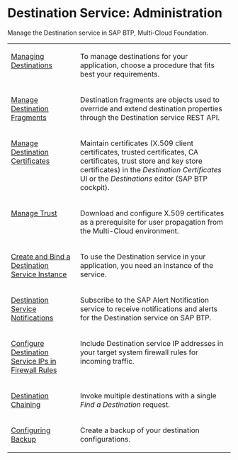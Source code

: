 <!-- loio29925f241fbe4df2992ab3df4542cc80 -->

# Destination Service: Administration

Manage the Destination service in SAP BTP, Multi-Cloud Foundation.


<table>
<tr>
<td valign="top">

[Managing Destinations](managing-destinations-84e45e0.md)

</td>
<td valign="top">

To manage destinations for your application, choose a procedure that fits best your requirements.

</td>
</tr>
<tr>
<td valign="top">

[Manage Destination Fragments](manage-destination-fragments-b085906.md)

</td>
<td valign="top">

Destination fragments are objects used to override and extend destination properties through the Destination service REST API.

</td>
</tr>
<tr>
<td valign="top">

[Manage Destination Certificates](manage-destination-certificates-df1bb55.md)

</td>
<td valign="top">

Maintain certificates \(X.509 client certificates, trusted certificates, CA certificates, trust store and key store certificates\) in the *Destination Certificates* UI or the *Destinations* editor \(SAP BTP cockpit\).

</td>
</tr>
<tr>
<td valign="top">

[Manage Trust](manage-trust-82dbeca.md)

</td>
<td valign="top">

Download and configure X.509 certificates as a prerequisite for user propagation from the Multi-Cloud environment.

</td>
</tr>
<tr>
<td valign="top">

[Create and Bind a Destination Service Instance](create-and-bind-a-destination-service-instance-9fdad3c.md)

</td>
<td valign="top">

To use the Destination service in your application, you need an instance of the service.

</td>
</tr>
<tr>
<td valign="top">

[Destination Service Notifications](destination-service-notifications-552e8fd.md)

</td>
<td valign="top">

Subscribe to the SAP Alert Notification service to receive notifications and alerts for the Destination service on SAP BTP.

</td>
</tr>
<tr>
<td valign="top">

[Configure Destination Service IPs in Firewall Rules](configure-destination-service-ips-in-firewall-rules-efbaf63.md)

</td>
<td valign="top">

Include Destination service IP addresses in your target system firewall rules for incoming traffic.

</td>
</tr>
<tr>
<td valign="top">

[Destination Chaining](destination-chaining-08a09f5.md)

</td>
<td valign="top">

Invoke multiple destinations with a single *Find a Destination* request.

</td>
</tr>
<tr>
<td valign="top">

[Configuring Backup](configuring-backup-d0d549a.md)

</td>
<td valign="top">

Create a backup of your destination configurations.

</td>
</tr>
</table>

